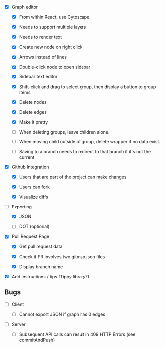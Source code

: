 - [x] Graph editor

    - [x] From within React, use Cytoscape

    - [x] Needs to support multiple layers

    - [x] Needs to render text

    - [x] Create new node on right click

    - [x] Arrows instead of lines

    - [x] Double-click node to open sidebar

    - [x] Sidebar text editor

    - [x] Shift-click and drag to select group, then display a button to group items

    - [x] Delete nodes

    - [x] Delete edges

    - [x] Make it pretty

    - [ ] When deleting groups, leave children alone.
    
    - [ ] When moving child outside of group, delete wrapper if no data exist.

    - [ ] Saving to a branch needs to redirect to that branch if it's not the current

- [x] Github Integration

    - [x] Users that are part of the project can make changes

    - [x] Users can fork

    - [x] Visualize diffs

- [ ] Exporting

    - [x] JSON

    - [ ] DOT (optional)

- [x] Pull Request Page

    - [x] Get pull request data

    - [x] Check if PR involves two gitmap.json files

    - [x] Display branch name

- [x] Add instructions / tips (Tippy library?)

## Bugs

- [ ] Client

    - [ ] Cannot export JSON if graph has 0 edges

- [ ] Server

    - [ ] Subsequent API calls can result in 409 HTTP Errors (see commitAndPush) 

